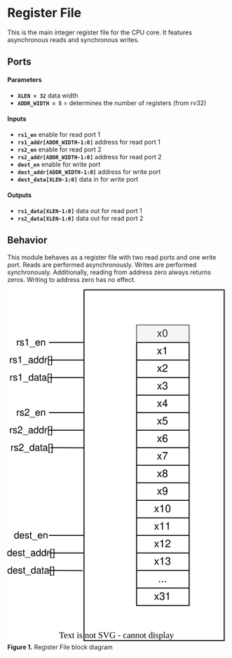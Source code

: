 # Register File

This is the main integer register file for the CPU core.
It features asynchronous reads and synchronous writes.

## Ports

#### Parameters

- **`XLEN = 32`** data width
- **`ADDR_WIDTH = 5`** = determines the number of registers (from rv32)

#### Inputs

- **`rs1_en`** enable for read port 1
- **`rs1_addr[ADDR_WIDTH-1:0]`** address for read port 1
- **`rs2_en`** enable for read port 2
- **`rs2_addr[ADDR_WIDTH-1:0]`** address for read port 2
- **`dest_en`** enable for write port
- **`dest_addr[ADDR_WIDTH-1:0]`** address for write port
- **`dest_data[XLEN-1:0]`** data in for write port

#### Outputs

- **`rs1_data[XLEN-1:0]`** data out for read port 1
- **`rs2_data[XLEN-1:0]`** data out for read port 2

## Behavior

This module behaves as a register file with two read ports and one write port.
Reads are performed asynchronously.
Writes are performed synchronously.
Additionally, reading from address zero always returns zeros.
Writing to address zero has no effect.

![Block Diagram](./figures/RegisterFile.drawio.svg) \
**Figure 1.** Register File block diagram
